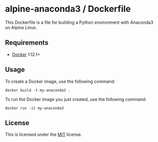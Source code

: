# alpine-anaconda3 / Dockerfile

This Dockerfile is a file for building a Python environment with Anaconda3 on Alpine Linux.

## Requirements

* [Docker](https://www.docker.com) 1.12.1+

## Usage

To create a Docker image, use the following command:

```text
docker build -t my-anaconda3 .
```

To run the Docker image you just created, use the following command:

```text
docker run -it my-anaconda3
```

## License

This is licensed under the [MIT](https://github.com/asakaguchi/dockerfiles/blob/master/LICENSE) license.